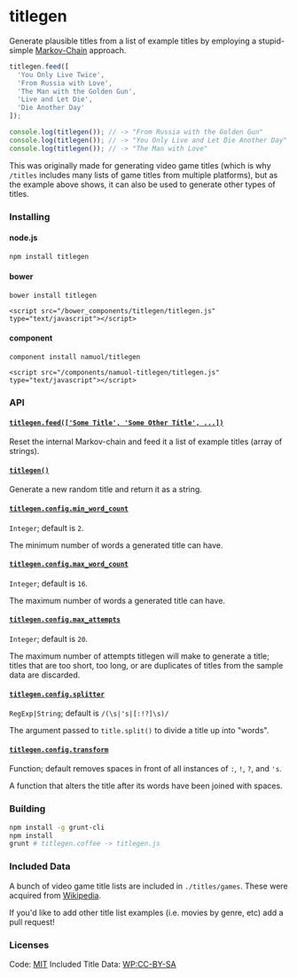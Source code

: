 # titlegen

Generate plausible titles from a list of example titles by employing a stupid-simple [Markov-Chain](http://en.wikipedia.org/wiki/Markov_chain) approach.

```javascript
titlegen.feed([
  'You Only Live Twice',
  'From Russia with Love',
  'The Man with the Golden Gun',
  'Live and Let Die',
  'Die Another Day'
]);

console.log(titlegen()); // -> "From Russia with the Golden Gun"
console.log(titlegen()); // -> "You Only Live and Let Die Another Day"
console.log(titlegen()); // -> "The Man with Love"
```

This was originally made for generating video game titles (which is why `/titles` includes many lists of game titles from multiple platforms), but as the example above shows, it can also be used to generate other types of titles.

### Installing

#### node.js
```bash
npm install titlegen
```

#### bower
```
bower install titlegen

<script src="/bower_components/titlegen/titlegen.js" type="text/javascript"></script>
```

#### component
```
component install namuol/titlegen

<script src="/components/namuol-titlegen/titlegen.js" type="text/javascript"></script>
```

### API

<a name='api_feed'></a>
#### [`titlegen.feed(['Some Title', 'Some Other Title', ...])`](#api_feed)

Reset the internal Markov-chain and feed it a list of example titles (array of strings).

<a name='api_titlegen'></a>
#### [`titlegen()`](#api_titlegen)

Generate a new random title and return it as a string.

<a name='api_config_min_word_count'></a>
#### [`titlegen.config.min_word_count`](#api_config_min_word_count)

`Integer`; default is `2`.

The minimum number of words a generated title can have.

<a name='api_config_max_word_count'></a>
#### [`titlegen.config.max_word_count`](#api_config_max_word_count)

`Integer`; default is `16`.

The maximum number of words a generated title can have.

<a name='api_config_max_attempts'></a>
#### [`titlegen.config.max_attempts`](#api_config_max_attempts)

`Integer`; default is `20`.

The maximum number of attempts titlegen will make to generate a title; titles that are too
short, too long, or are duplicates of titles from the sample data are discarded.

<a name='api_config_splitter'></a>
#### [`titlegen.config.splitter`](#api_config_splitter)

`RegExp|String`; default is `/(\s|'s|[:!?]\s)/`

The argument passed to `title.split()` to divide a title up into "words".

<a name='api_config_transform'></a>
#### [`titlegen.config.transform`](#api_config_transform)

Function; default removes spaces in front of all instances of `:`, `!`, `?`, and `'s`.

A function that alters the title after its words have been joined with spaces.

### Building

```bash
npm install -g grunt-cli
npm install
grunt # titlegen.coffee -> titlegen.js
```

### Included Data

A bunch of video game title lists are included in `./titles/games`.
These were acquired from [Wikipedia](http://en.wikipedia.org/wiki/Lists_of_video_games).

If you'd like to add other title list examples (i.e. movies by genre, etc) add a pull request!

### Licenses

Code: [MIT](http://opensource.org/licenses/MIT)
Included Title Data: [WP:CC-BY-SA](http://en.wikipedia.org/wiki/Wikipedia:Text_of_Creative_Commons_Attribution-ShareAlike_3.0_Unported_License)
